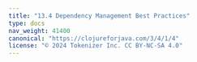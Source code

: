 ```yaml
---
title: "13.4 Dependency Management Best Practices"
type: docs
nav_weight: 41400
canonical: "https://clojureforjava.com/3/4/1/4"
license: "© 2024 Tokenizer Inc. CC BY-NC-SA 4.0"
---
```

